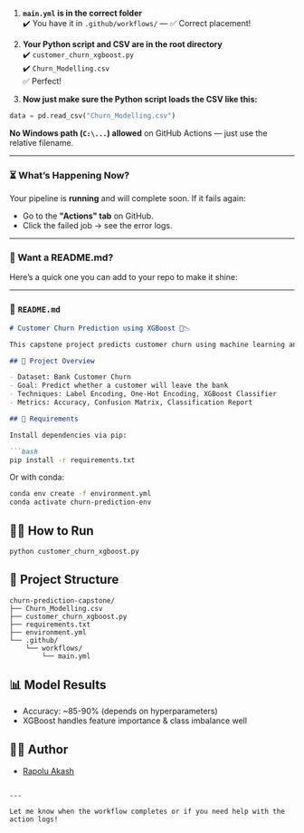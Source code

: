 


1. **`main.yml` is in the correct folder**  
   ✔️ You have it in `.github/workflows/` — ✅ Correct placement!

2. **Your Python script and CSV are in the root directory**  
   ✔️ `customer_churn_xgboost.py`  
   ✔️ `Churn_Modelling.csv`  
   ✅ Perfect!

3. **Now just make sure the Python script loads the CSV like this:**

```python
data = pd.read_csv("Churn_Modelling.csv")
```

**No Windows path (`C:\...`) allowed** on GitHub Actions — just use the relative filename.

---

### ⏳ What’s Happening Now?
Your pipeline is **running** and will complete soon. If it fails again:
- Go to the **"Actions" tab** on GitHub.
- Click the failed job → see the error logs.

---

### 🎁 Want a README.md?
Here’s a quick one you can add to your repo to make it shine:

---

### 📄 `README.md`

```markdown
# Customer Churn Prediction using XGBoost 🧠📉

This capstone project predicts customer churn using machine learning and ensemble techniques, specifically XGBoost.

## 🚀 Project Overview

- Dataset: Bank Customer Churn
- Goal: Predict whether a customer will leave the bank
- Techniques: Label Encoding, One-Hot Encoding, XGBoost Classifier
- Metrics: Accuracy, Confusion Matrix, Classification Report

## 🧾 Requirements

Install dependencies via pip:

```bash
pip install -r requirements.txt
```

Or with conda:

```bash
conda env create -f environment.yml
conda activate churn-prediction-env
```

## 🏃‍♂️ How to Run

```bash
python customer_churn_xgboost.py
```

## 📁 Project Structure

```
churn-prediction-capstone/
├── Churn_Modelling.csv
├── customer_churn_xgboost.py
├── requirements.txt
├── environment.yml
└── .github/
    └── workflows/
        └── main.yml
```

## 📊 Model Results

- Accuracy: ~85-90% (depends on hyperparameters)
- XGBoost handles feature importance & class imbalance well

## 🧑‍💻 Author

- [Rapolu Akash](https://github.com/Rapoluakash)
```

---

Let me know when the workflow completes or if you need help with the action logs!
